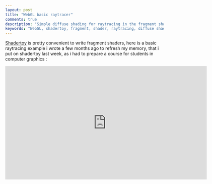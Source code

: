 ```yaml
---
layout: post
title: "WebGL basic raytracer"
comments: true
description: "Simple diffuse shading for raytracing in the fragment shader"
keywords: "WebGL, shadertoy, fragment, shader, raytracing, diffuse shading"
---
```


[Shadertoy](https://www.shadertoy.com/) is pretty convenient to write fragment shaders, here is a basic raytracing example i wrote a few months ago to refresh my memory, that i put on shadertoy last week,
as i had to prepare a course for students in computer graphics :

<iframe width="640" height="360" frameborder="0" src="https://www.shadertoy.com/embed/XsXcW8?gui=true&t=10&paused=true&muted=false" allowfullscreen></iframe>
